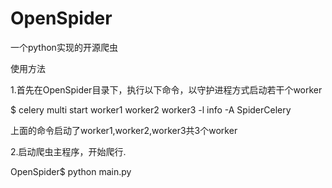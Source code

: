 # OpenSpider
一个python实现的开源爬虫

使用方法

1.首先在OpenSpider目录下，执行以下命令，以守护进程方式启动若干个worker

$ celery multi start worker1 worker2 worker3 -l info -A SpiderCelery

上面的命令启动了worker1,worker2,worker3共3个worker

2.启动爬虫主程序，开始爬行.

OpenSpider$ python main.py  
